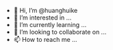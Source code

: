 - 👋 Hi, I’m @huanghuike
- 👀 I’m interested in ...
- 🌱 I’m currently learning ...
- 💞️ I’m looking to collaborate on ...
- 📫 How to reach me ...

<!---
huanghuike/huanghuike is a ✨ special ✨ repository because its `README.md` (this file) appears on your GitHub profile.
You can click the Preview link to take a look at your changes.
--->

